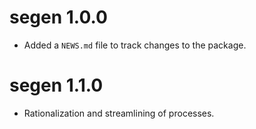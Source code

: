 # segen 1.0.0

* Added a `NEWS.md` file to track changes to the package.

# segen 1.1.0

* Rationalization and streamlining of processes.
